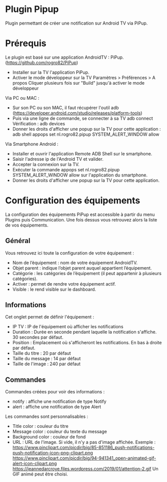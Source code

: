# Plugin Pipup

Plugin permettant de créer une notification sur Android TV via PiPup.

# Prérequis

Le plugin est basé sur une application AndroidTV : PiPup. (https://github.com/rogro82/PiPup)

- Installer sur la TV l'application PiPup.
- Activer le mode développeur sur la TV
  Paramètres > Préférences > A propos
  Cliquer plusieurs fois sur "Build" jusqu'à activer le mode développeur 

Via PC ou MAC :
- Sur son PC ou son MAC, il faut récupérer l'outil adb (https://developer.android.com/studio/releases/platform-tools)
- Puis via une ligne de commande, se connecter à sa TV
  adb connect <IPTV>
  Vérification :
  adb devices
- Donner les droits d'afficher une popup sur la TV pour cette application :
  adb shell appops set nl.rogro82.pipup SYSTEM_ALERT_WINDOW allow
  
Via Smartphone Android :
- Installer et ouvrir l'application Remote ADB Shell sur le smartphone.
- Saisir l'adresse ip de l'Android TV et valider.
- Accepter la connexion sur la TV.
- Exécuter la commande appops set nl.rogro82.pipup SYSTEM_ALERT_WINDOW allow sur l'application du smartphone. 
- Donner les droits d'afficher une popup sur la TV pour cette application.

  
# Configuration des équipements

La configuration des équipements PiPup est accessible à partir du menu Plugins puis Communication.
Une fois dessus vous retrouvez alors la liste de vos équipements.

## Général

Vous retrouvez ici toute la configuration de votre équipement :
- Nom de l’équipement : nom de votre équipement AndroidTV.
- Objet parent : indique l’objet parent auquel appartient l’équipement.
- Catégorie : les catégories de l’équipement (il peut appartenir à plusieurs catégories).
- Activer : permet de rendre votre équipement actif.
- Visible : le rend visible sur le dashboard.

## Informations

Cet onglet permet de définir l'équipement :
- IP TV : IP de l'équipement où afficher les notifications
- Duration : Durée en seconde pendant laquelle la notification s'affiche. 30 secondes par défaut.
- Position : Emplacement où s'afficheront les notifications. En bas à droite par défaut.
- Taille du titre : 20 par défaut
- Taille du message : 14 par défaut
- Taille de l'image : 240 par défaut

## Commandes

Commandes créées pour voir des informations :
- notify : affiche une notification de type Notify
- alert : affiche une notification de type Alert

Les commandes sont personnalisables :
- Title color : couleur du titre
- Message color : couleur du texte du message
- Background color : couleur de fond
- URL : URL de l'image. Si vide, il n'y a pas d'image affichée.
  Exemple :
      https://www.pinclipart.com/picdir/big/85-851186_push-notifications-push-notification-icon-png-clipart.png
      https://www.pinclipart.com/picdir/big/94-941341_open-animated-gif-alert-icon-clipart.png
      https://jeannedarcroye.files.wordpress.com/2019/01/attention-2.gif
      Un GIF animé peut être choisi.

